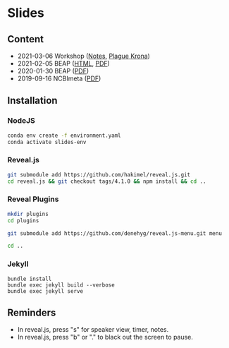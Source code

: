 # Slides

## Content

- 2021-03-06 Workshop ([Notes](https://github.com/ktmeaton/slides/blob/master/2021/03/06_Workshop.md), [Plague Krona](https://github.com/ktmeaton/slides/blob/master/2021/03/06_Workshop_Plague-Krona.html))
- 2021-02-05 BEAP ([HTML](https://ktmeaton.github.io/slides/2021/02/05_BEAP.html), [PDF](https://ktmeaton.github.io/slides/2021/02/05_BEAP.html?print-pdf))
- 2020-01-30 BEAP ([PDF](https://ktmeaton.github.io/slides/beap2020/beap_2020-01-30.pdf))
- 2019-09-16 NCBImeta ([PDF](https://ktmeaton.github.io/slides/ncbimeta/ncbimeta_2019-09-16.pdf))

## Installation

### NodeJS

```bash
conda env create -f environment.yaml
conda activate slides-env
```

### Reveal.js

```bash
git submodule add https://github.com/hakimel/reveal.js.git
cd reveal.js && git checkout tags/4.1.0 && npm install && cd ..
```

### Reveal Plugins

```bash
mkdir plugins
cd plugins

git submodule add https://github.com/denehyg/reveal.js-menu.git menu

cd ..
```

### Jekyll

```basu
bundle install
bundle exec jekyll build --verbose
bundle exec jekyll serve
```

## Reminders

- In reveal.js, press "s" for speaker view, timer, notes.
- In reveal.js, press "b" or "." to black out the screen to pause.
